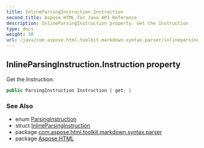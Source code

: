 ```yaml
---
title: InlineParsingInstruction.Instruction
second_title: Aspose.HTML for Java API Reference
description: InlineParsingInstruction property. Get the Instruction
type: docs
weight: 30
url: /java/com.aspose.html.toolkit.markdown.syntax.parser/inlineparsinginstruction/instruction/
---
```

## InlineParsingInstruction.Instruction property

Get the Instruction.

```java
public ParsingInstruction Instruction { get; }
```

### See Also

* enum [ParsingInstruction](../../parsinginstruction/)
* struct [InlineParsingInstruction](../)
* package [com.aspose.html.toolkit.markdown.syntax.parser](../../inlineparsinginstruction/)
* package [Aspose.HTML](../../../)

